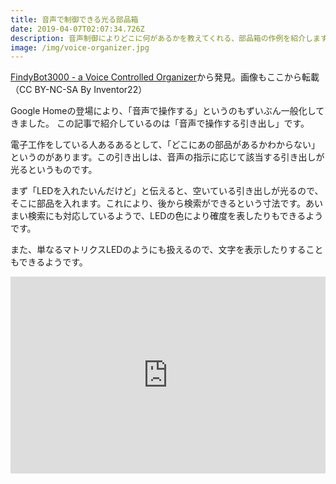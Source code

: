 ```yaml
---
title: 音声で制御できる光る部品箱
date: 2019-04-07T02:07:34.726Z
description: 音声制御によりどこに何があるかを教えてくれる、部品箱の作例を紹介します。
image: /img/voice-organizer.jpg
---
```

[FindyBot3000 - a Voice Controlled Organizer](https://www.instructables.com/id/FindyBot3000-a-Voice-Controlled-Organizer/)から発見。画像もここから転載（CC BY-NC-SA By Inventor22）

Google Homeの登場により、「音声で操作する」というのもずいぶん一般化してきました。
この記事で紹介しているのは「音声で操作する引き出し」です。

電子工作をしている人あるあるとして、「どこにあの部品があるかわからない」というのがあります。この引き出しは、音声の指示に応じて該当する引き出しが光るというものです。

まず「LEDを入れたいんだけど」と伝えると、空いている引き出しが光るので、そこに部品を入れます。これにより、後から検索ができるという寸法です。あいまい検索にも対応しているようで、LEDの色により確度を表したりもできるようです。

また、単なるマトリクスLEDのようにも扱えるので、文字を表示したりすることもできるようです。

<iframe width="100%" height="315" src="https://www.youtube.com/embed/6f52EUaRM1o" frameborder="0" allow="accelerometer; autoplay; encrypted-media; gyroscope; picture-in-picture" allowfullscreen></iframe>
